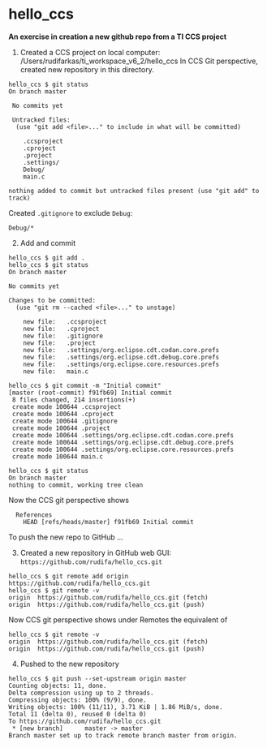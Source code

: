 # hello_ccs
**An exercise in creation a new github repo from a TI CCS project**

1. Created a CCS project on local computer: /Users/rudifarkas/ti_workspace_v6_2/hello_ccs
In CCS Git perspective, created new repository in this directory.

```
hello_ccs $ git status
On branch master

 No commits yet

 Untracked files:
  (use "git add <file>..." to include in what will be committed)

	.ccsproject
	.cproject
	.project
	.settings/
	Debug/
	main.c

nothing added to commit but untracked files present (use "git add" to track)
```

Created `.gitignore` to exclude `Debug`:

`Debug/*`

2. Add and commit

```
hello_ccs $ git add .
hello_ccs $ git status
On branch master

No commits yet

Changes to be committed:
  (use "git rm --cached <file>..." to unstage)

	new file:   .ccsproject
	new file:   .cproject
	new file:   .gitignore
	new file:   .project
	new file:   .settings/org.eclipse.cdt.codan.core.prefs
	new file:   .settings/org.eclipse.cdt.debug.core.prefs
	new file:   .settings/org.eclipse.core.resources.prefs
	new file:   main.c

hello_ccs $ git commit -m "Initial commit"
[master (root-commit) f91fb69] Initial commit
 8 files changed, 214 insertions(+)
 create mode 100644 .ccsproject
 create mode 100644 .cproject
 create mode 100644 .gitignore
 create mode 100644 .project
 create mode 100644 .settings/org.eclipse.cdt.codan.core.prefs
 create mode 100644 .settings/org.eclipse.cdt.debug.core.prefs
 create mode 100644 .settings/org.eclipse.core.resources.prefs
 create mode 100644 main.c

hello_ccs $ git status
On branch master
nothing to commit, working tree clean
```

Now the CCS git perspective shows
```
  References
    HEAD [refs/heads/master] f91fb69 Initial commit
```


To push the new repo to GitHub ...

3. Created a new repository in GitHub web GUI: `https://github.com/rudifa/hello_ccs.git`

```
hello_ccs $ git remote add origin https://github.com/rudifa/hello_ccs.git
hello_ccs $ git remote -v
origin	https://github.com/rudifa/hello_ccs.git (fetch)
origin	https://github.com/rudifa/hello_ccs.git (push)
```

Now CCS git perspective shows under Remotes the equivalent of

```
hello_ccs $ git remote -v
origin	https://github.com/rudifa/hello_ccs.git (fetch)
origin	https://github.com/rudifa/hello_ccs.git (push)
```

4. Pushed to the new repository

```
hello_ccs $ git push --set-upstream origin master
Counting objects: 11, done.
Delta compression using up to 2 threads.
Compressing objects: 100% (9/9), done.
Writing objects: 100% (11/11), 3.71 KiB | 1.86 MiB/s, done.
Total 11 (delta 0), reused 0 (delta 0)
To https://github.com/rudifa/hello_ccs.git
 * [new branch]      master -> master
Branch master set up to track remote branch master from origin.
```





